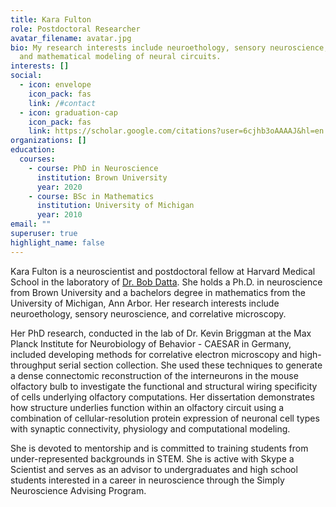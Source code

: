 ```yaml
---
title: Kara Fulton
role: Postdoctoral Researcher
avatar_filename: avatar.jpg
bio: My research interests include neuroethology, sensory neuroscience, correlative microscopy,
  and mathematical modeling of neural circuits.
interests: []
social:
  - icon: envelope
    icon_pack: fas
    link: /#contact
  - icon: graduation-cap
    icon_pack: fas
    link: https://scholar.google.com/citations?user=6cjhb3oAAAAJ&hl=en
organizations: []
education:
  courses:
    - course: PhD in Neuroscience
      institution: Brown University
      year: 2020
    - course: BSc in Mathematics
      institution: University of Michigan
      year: 2010
email: ""
superuser: true
highlight_name: false
---
```

Kara Fulton is a neuroscientist and postdoctoral fellow at Harvard Medical School in the laboratory of [Dr. Bob Datta](datta.hms.harvard.edu). She holds a Ph.D. in neuroscience from Brown University and a bachelors degree in mathematics from the University of Michigan, Ann Arbor. Her research interests include neuroethology, sensory neuroscience, and correlative microscopy.

Her PhD research, conducted in the lab of Dr. Kevin Briggman at the Max Planck Institute for Neurobiology of Behavior - CAESAR in Germany, included developing methods for correlative electron microscopy and high-throughput serial section collection. She used these techniques to generate a dense connectomic reconstruction of the interneurons in the mouse olfactory bulb to investigate the functional and structural wiring specificity of cells underlying olfactory computations. Her dissertation demonstrates how structure underlies function within an olfactory circuit using a combination of cellular-resolution protein expression of neuronal cell types with synaptic connectivity, physiology and computational modeling.

She is devoted to mentorship and is committed to training students from under-represented backgrounds in STEM. She is active with Skype a Scientist and serves as an advisor to undergraduates and high school students interested in a career in neuroscience through the Simply Neuroscience Advising Program.
